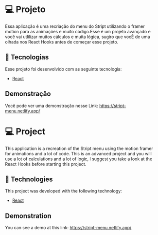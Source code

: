 # 💻 Projeto

Essa aplicação é uma recriação do menu do Stript utilizando o framer motion para as animações e muito código.Esse é um projeto avançado e você vai utlilizar muitos cálculos e muita lógica, sugiro que vocÊ de uma olhada nos React Hooks antes de começar esse projeto.

## 🚀 Tecnologias

Esse projeto foi desenvolvido com as seguinte tecnologia:

- [React](https://reactjs.org)

## Demonstração

Você pode ver uma demonstração nesse Link: https://stript-menu.netlify.app/


# 💻 Project

This application is a recreation of the Stript menu using the motion framer for animations and a lot of code. This is an advanced project and you will use a lot of calculations and a lot of logic, I suggest you take a look at the React Hooks before starting this project.

## 🚀 Technologies

This project was developed with the following technology:

- [React](https://reactjs.org)

## Demonstration

You can see a demo at this link: https://stript-menu.netlify.app/
